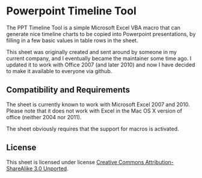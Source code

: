 Powerpoint Timeline Tool
========================

The PPT Timeline Tool is a simple Microsoft Excel VBA macro that can generate nice timeline charts to be copied into Powerpoint presentations, by filling in a few basic
values in table rows in the sheet.

This sheet was originally created and sent around by someone in my current company, and I eventually became the maintainer some time ago. I updated it to work with Office 2007 (and later 2010) and now I have decided to make it available to everyone via github.

Compatibility and Requirements
-------------------------------

The sheet is currently known to work with Microsoft Excel 2007 and 2010. Please note that it does not work with Excel in the Mac OS X version of office (neither 2004 nor 2011).

The sheet obviously requires that the support for macros is activated.

License
-------

This sheet is licensed under license [Creative Commons Attribution-ShareAlike 3.0 Unported](http://creativecommons.org/licenses/by-sa/3.0/).